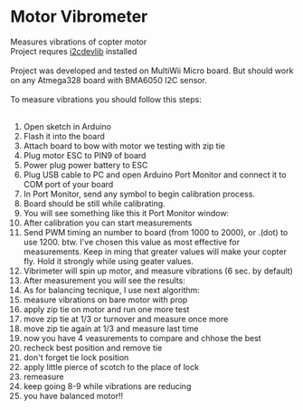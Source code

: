 Motor Vibrometer
================

Measures vibrations of copter motor<br>
Project requres [i2cdevlib](https://github.com/jrowberg/i2cdevlib) installed<br>
<br>
Project was developed and tested on MultiWii Micro board. But should work on any Atmega328 board with BMA6050 I2C sensor.<br>
<br>
To measure vibrations you should follow this steps:<br>
<br>
1. Open sketch in Arduino<br>
2. Flash it into the board<br>
3. Attach board to bow with motor we testing with zip tie<br>
4. Plug motor ESC to PIN9 of board<br>
5. Power plug power battery to ESC<br>
5. Plug USB cable to PC and open Arduino Port Monitor and connect it to COM port of your board<br>
6. In Port Monitor, send any symbol to begin calibration process.<br>
7. Board should be still while calibrating.<br>
8. You will see something like this it Port Monitor window:<br>
9. After calibration you can start measurements<br>
10. Send PWM timing an number to board (from 1000 to 2000), or .(dot) to use 1200. btw. I've chosen this value as most effective for measurements. Keep in ming that greater values will make your copter fly. Hold it strongly while using geater values.<br>
11. Vibrimeter will spin up motor, and measure vibrations (6 sec. by default)<br>
12. After measurement you will see the results:<br>
13. As for balancing tecnique, I use next algorithm:<br>
  1. measure vibrations on bare motor with prop
  2. apply zip tie on motor and run one more test
  3. move zip tie at 1/3 or turnover and measure once more
  4. move zip tie again at 1/3 and measure last time
  5. now you have 4 veasurements to compare and chhose the best
  6. recheck best position and remove tie
  7. don't forget tie lock position
  8. apply little pierce of scotch to the place of lock
  9. remeasure
  10. keep going 8-9 while vibrations are reducing
  11. you have balanced motor!!
  
